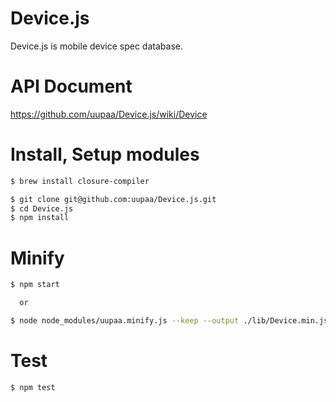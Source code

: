 Device.js
=========

Device.js is mobile device spec database.

# API Document

https://github.com/uupaa/Device.js/wiki/Device

# Install, Setup modules

```sh
$ brew install closure-compiler

$ git clone git@github.com:uupaa/Device.js.git
$ cd Device.js
$ npm install
```

# Minify

```sh
$ npm start

  or

$ node node_modules/uupaa.minify.js --keep --output ./lib/Device.min.js ./lib/Device.js
```

# Test

```sh
$ npm test
```

